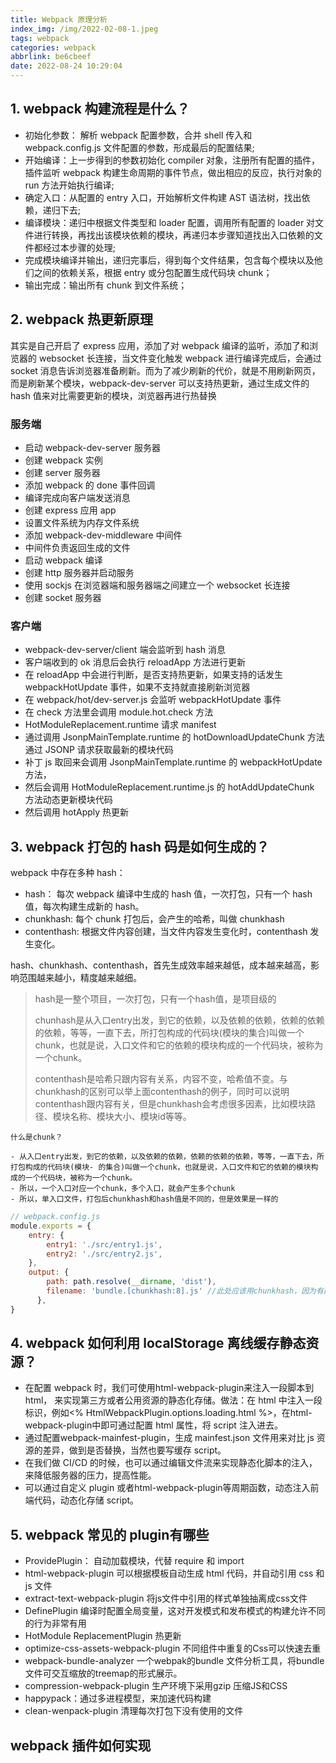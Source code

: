 ```yaml
---
title: Webpack 原理分析
index_img: /img/2022-02-08-1.jpeg
tags: webpack
categories: webpack
abbrlink: be6cbeef
date: 2022-08-24 10:29:04
---
```


## 1. webpack 构建流程是什么？

- 初始化参数： 解析 webpack 配置参数，合并 shell 传入和 webpack.config.js 文件配置的参数，形成最后的配置结果;
- 开始编译：上一步得到的参数初始化 compiler 对象，注册所有配置的插件，插件监听 webpack 构建生命周期的事件节点，做出相应的反应，执行对象的 run 方法开始执行编译;
- 确定入口：从配置的 entry 入口，开始解析文件构建 AST 语法树，找出依赖，递归下去;
- 编译模块：递归中根据文件类型和 loader 配置，调用所有配置的 loader 对文件进行转换，再找出该模块依赖的模块，再递归本步骤知道找出入口依赖的文件都经过本步骤的处理;
- 完成模块编译并输出，递归完事后，得到每个文件结果，包含每个模块以及他们之间的依赖关系，根据 entry 或分包配置生成代码块 chunk；
- 输出完成：输出所有 chunk 到文件系统；

## 2. webpack 热更新原理

其实是自己开启了 express 应用，添加了对 webpack 编译的监听，添加了和浏览器的 websocket 长连接，当文件变化触发 webpack 进行编译完成后，会通过 socket 消息告诉浏览器准备刷新。而为了减少刷新的代价，就是不用刷新网页，而是刷新某个模块，webpack-dev-server 可以支持热更新，通过生成文件的 hash 值来对比需要更新的模块，浏览器再进行热替换

### 服务端

- 启动 webpack-dev-server 服务器
- 创建 webpack 实例
- 创建 server 服务器
- 添加 webpack 的 done 事件回调
- 编译完成向客户端发送消息
- 创建 express 应用 app
- 设置文件系统为内存文件系统
- 添加 webpack-dev-middleware 中间件
- 中间件负责返回生成的文件
- 启动 webpack 编译
- 创建 http 服务器并启动服务
- 使用 sockjs 在浏览器端和服务器端之间建立一个 websocket 长连接
- 创建 socket 服务器

### 客户端

- webpack-dev-server/client 端会监听到 hash 消息
- 客户端收到的 ok 消息后会执行 reloadApp 方法进行更新
- 在 reloadApp 中会进行判断，是否支持热更新，如果支持的话发生 webpackHotUpdate 事件，如果不支持就直接刷新浏览器
- 在 webpack/hot/dev-server.js 会监听 webpackHotUpdate 事件
- 在 check 方法里会调用 module.hot.check 方法
- HotModuleReplacement.runtime 请求 manifest
- 通过调用 JsonpMainTemplate.runtime 的 hotDownloadUpdateChunk 方法通过 JSONP 请求获取最新的模块代码
- 补丁 js 取回来会调用 JsonpMainTemplate.runtime 的 webpackHotUpdate 方法，
- 然后会调用 HotModuleReplacement.runtime.js 的 hotAddUpdateChunk 方法动态更新模块代码
- 然后调用 hotApply 热更新

## 3. webpack 打包的 hash 码是如何生成的？

webpack 中存在多种 hash：

- hash： 每次 webpack 编译中生成的 hash 值，一次打包，只有一个 hash 值，每次构建生成新的 hash。
- chunkhash: 每个 chunk 打包后，会产生的哈希，叫做 chunkhash
- contenthash: 根据文件内容创建，当文件内容发生变化时，contenthash 发生变化。

hash、chunkhash、contenthash，首先生成效率越来越低，成本越来越高，影响范围越来越小，精度越来越细。

> hash是一整个项目，一次打包，只有一个hash值，是项目级的
>
> chunhash是从入口entry出发，到它的依赖，以及依赖的依赖，依赖的依赖的依赖，等等，一直下去，所打包构成的代码块(模块的集合)叫做一个chunk，也就是说，入口文件和它的依赖的模块构成的一个代码块，被称为一个chunk。
>
> contenthash是哈希只跟内容有关系，内容不变，哈希值不变。与chunkhash的区别可以举上面contenthash的例子，同时可以说明contenthash跟内容有关，但是chunkhash会考虑很多因素，比如模块路径、模块名称、模块大小、模块id等等。

```text
什么是chunk？

- 从入口entry出发，到它的依赖，以及依赖的依赖，依赖的依赖的依赖，等等，一直下去，所打包构成的代码块(模块- 的集合)叫做一个chunk，也就是说，入口文件和它的依赖的模块构成的一个代码块，被称为一个chunk。
- 所以，一个入口对应一个chunk，多个入口，就会产生多个chunk
- 所以，单入口文件，打包后chunkhash和hash值是不同的，但是效果是一样的
```

```js
// webpack.config.js
module.exports = {
    entry: {
        entry1: './src/entry1.js',
        entry2: './src/entry2.js',
    },
    output: {
        path: path.resolve(__dirname, 'dist'),
        filename: 'bundle.[chunkhash:8].js' //此处应该用chunkhash，因为有两个入口文件，如果用 hash 输出的文件名就一样了。
      },
}
```

## 4. webpack 如何利用 localStorage 离线缓存静态资源？

- 在配置 webpack 时，我们可使用html-webpack-plugin来注入一段脚本到 html， 来实现第三方或者公用资源的静态化存储。做法：在 html 中注入一段标识，例如<% HtmlWebpackPlugin.options.loading.html %>，在html-webpack-plugin中即可通过配置 html 属性，将 script 注入进去。
- 通过配置webpack-mainfest-plugin，生成 mainfest.json 文件用来对比 js 资源的差异，做到是否替换，当然也要写缓存 script。
- 在我们做 CI/CD 的时候，也可以通过编辑文件流来实现静态化脚本的注入，来降低服务器的压力，提高性能。
- 可以通过自定义 plugin 或者html-webpack-plugin等周期函数，动态注入前端代码，动态化存储 script。

## 5. webpack 常见的 plugin有哪些

- ProvidePlugin： 自动加载模块，代替 require 和 import
- html-webpack-plugin 可以根据模板自动生成 html 代码，并自动引用 css 和 js 文件
- extract-text-webpack-plugin 将js文件中引用的样式单独抽离成css文件
- DefinePlugin 编译时配置全局变量，这对开发模式和发布模式的构建允许不同的行为非常有用
- HotModule ReplacementPlugin 热更新
- optimize-css-assets-webpack-plugin 不同组件中重复的Css可以快速去重
- webpack-bundle-analyzer 一个webpak的bundle 文件分析工具，将bundle文件可交互缩放的treemap的形式展示。
- compression-webpack-plugin 生产环境下采用gzip 压缩JS和CSS
- happypack：通过多进程模型，来加速代码构建
- clean-wenpack-plugin 清理每次打包下没有使用的文件

## webpack 插件如何实现
